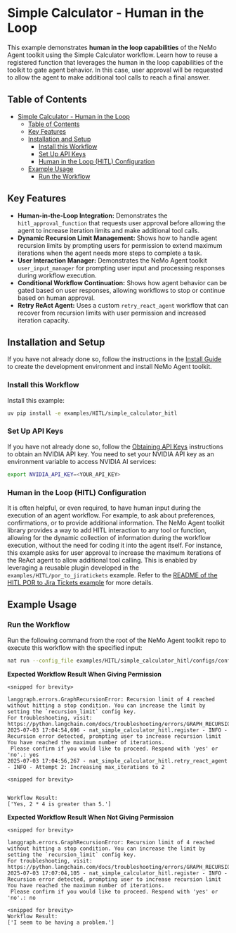 <!--
SPDX-FileCopyrightText: Copyright (c) 2025, NVIDIA CORPORATION & AFFILIATES. All rights reserved.
SPDX-License-Identifier: Apache-2.0

Licensed under the Apache License, Version 2.0 (the "License");
you may not use this file except in compliance with the License.
You may obtain a copy of the License at

http://www.apache.org/licenses/LICENSE-2.0

Unless required by applicable law or agreed to in writing, software
distributed under the License is distributed on an "AS IS" BASIS,
WITHOUT WARRANTIES OR CONDITIONS OF ANY KIND, either express or implied.
See the License for the specific language governing permissions and
limitations under the License.
-->

# Simple Calculator - Human in the Loop

This example demonstrates **human in the loop capabilities** of the NeMo Agent toolkit using the Simple Calculator workflow. Learn how to reuse a registered function that leverages the human in the loop capabilities of the toolkit to gate agent behavior. In this case, user approval will be requested to allow the agent to make additional tool calls to reach a final answer.

## Table of Contents

- [Simple Calculator - Human in the Loop](#simple-calculator---human-in-the-loop)
  - [Table of Contents](#table-of-contents)
  - [Key Features](#key-features)
  - [Installation and Setup](#installation-and-setup)
    - [Install this Workflow](#install-this-workflow)
    - [Set Up API Keys](#set-up-api-keys)
    - [Human in the Loop (HITL) Configuration](#human-in-the-loop-hitl-configuration)
  - [Example Usage](#example-usage)
    - [Run the Workflow](#run-the-workflow)

## Key Features

- **Human-in-the-Loop Integration:** Demonstrates the `hitl_approval_function` that requests user approval before allowing the agent to increase iteration limits and make additional tool calls.
- **Dynamic Recursion Limit Management:** Shows how to handle agent recursion limits by prompting users for permission to extend maximum iterations when the agent needs more steps to complete a task.
- **User Interaction Manager:** Demonstrates the NeMo Agent toolkit `user_input_manager` for prompting user input and processing responses during workflow execution.
- **Conditional Workflow Continuation:** Shows how agent behavior can be gated based on user responses, allowing workflows to stop or continue based on human approval.
- **Retry ReAct Agent:** Uses a custom `retry_react_agent` workflow that can recover from recursion limits with user permission and increased iteration capacity.


## Installation and Setup

If you have not already done so, follow the instructions in the [Install Guide](../../../docs/source/quick-start/installing.md#install-from-source) to create the development environment and install NeMo Agent toolkit.

### Install this Workflow

Install this example:

```bash
uv pip install -e examples/HITL/simple_calculator_hitl
```

### Set Up API Keys
If you have not already done so, follow the [Obtaining API Keys](../../../docs/source/quick-start/installing.md#obtaining-api-keys) instructions to obtain an NVIDIA API key. You need to set your NVIDIA API key as an environment variable to access NVIDIA AI services:

```bash
export NVIDIA_API_KEY=<YOUR_API_KEY>
```

### Human in the Loop (HITL) Configuration
It is often helpful, or even required, to have human input during the execution of an agent workflow. For example, to ask about preferences, confirmations, or to provide additional information.
The NeMo Agent toolkit library provides a way to add HITL interaction to any tool or function, allowing for the dynamic collection of information during the workflow execution, without the need for coding it
into the agent itself. For instance, this example asks for user approval to increase the maximum iterations of the ReAct agent to allow additional tool calling. This is enabled by leveraging a reusable plugin developed in the `examples/HITL/por_to_jiratickets` example. Refer to the [README of the HITL POR to Jira Tickets example](../../../examples/HITL/por_to_jiratickets/README.md) for more details.

## Example Usage

### Run the Workflow

Run the following command from the root of the NeMo Agent toolkit repo to execute this workflow with the specified input:

```bash
nat run --config_file examples/HITL/simple_calculator_hitl/configs/config-hitl.yml  --input "Is 2 * 4 greater than 5?"
```

**Expected Workflow Result When Giving Permission**

```console
<snipped for brevity>

langgraph.errors.GraphRecursionError: Recursion limit of 4 reached without hitting a stop condition. You can increase the limit by setting the `recursion_limit` config key.
For troubleshooting, visit: https://python.langchain.com/docs/troubleshooting/errors/GRAPH_RECURSION_LIMIT
2025-07-03 17:04:54,696 - nat_simple_calculator_hitl.register - INFO - Recursion error detected, prompting user to increase recursion limit
You have reached the maximum number of iterations.
 Please confirm if you would like to proceed. Respond with 'yes' or 'no'.: yes
2025-07-03 17:04:56,267 - nat_simple_calculator_hitl.retry_react_agent - INFO - Attempt 2: Increasing max_iterations to 2

<snipped for brevity>


Workflow Result:
['Yes, 2 * 4 is greater than 5.']
```

**Expected Workflow Result When Not Giving Permission**

```console
<snipped for brevity>

langgraph.errors.GraphRecursionError: Recursion limit of 4 reached without hitting a stop condition. You can increase the limit by setting the `recursion_limit` config key.
For troubleshooting, visit: https://python.langchain.com/docs/troubleshooting/errors/GRAPH_RECURSION_LIMIT
2025-07-03 17:07:04,105 - nat_simple_calculator_hitl.register - INFO - Recursion error detected, prompting user to increase recursion limit
You have reached the maximum number of iterations.
 Please confirm if you would like to proceed. Respond with 'yes' or 'no'.: no

<snipped for brevity>
Workflow Result:
['I seem to be having a problem.']
```
